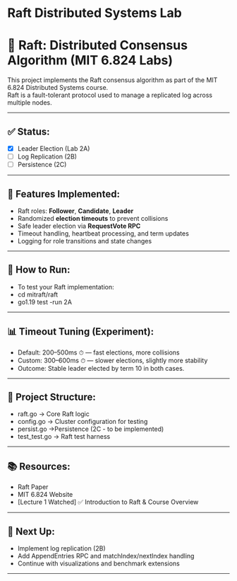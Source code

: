 # Raft Distributed Systems Lab

# 🚀 Raft: Distributed Consensus Algorithm (MIT 6.824 Labs)

This project implements the Raft consensus algorithm as part of the MIT 6.824 Distributed Systems course.  
Raft is a fault-tolerant protocol used to manage a replicated log across multiple nodes.

---

## ✅ Status:

- [x] Leader Election (Lab 2A)
- [ ] Log Replication (2B)
- [ ] Persistence (2C)

---

## 📄 Features Implemented:

- Raft roles: **Follower**, **Candidate**, **Leader**
- Randomized **election timeouts** to prevent collisions
- Safe leader election via **RequestVote RPC**
- Timeout handling, heartbeat processing, and term updates
- Logging for role transitions and state changes

---

## 🔧 How to Run:

- To test your Raft implementation:
- cd mitraft/raft
- go1.19 test -run 2A

--- 

## 📊 Timeout Tuning (Experiment):

- Default: 200–500ms ⏱ — fast elections, more collisions
- Custom: 300–600ms ⏱ — slower elections, slightly more stability
- Outcome: Stable leader elected by term 10 in both cases.

---

## 📁 Project Structure:

- raft.go           -> Core Raft logic
- config.go         -> Cluster configuration for testing
- persist.go        ->Persistence (2C - to be implemented)
- test_test.go      -> Raft test harness

---

## 📚 Resources:

- Raft Paper
- MIT 6.824 Website
- [Lecture 1 Watched] ✅ Introduction to Raft & Course Overview

---

## 🧠 Next Up:

- Implement log replication (2B)
- Add AppendEntries RPC and matchIndex/nextIndex handling
- Continue with visualizations and benchmark extensions

---

